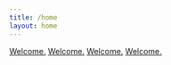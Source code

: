 ```yaml
---
title: /home
layout: home
---
```

[Welcome.](https://www.youtube.com/watch?v=RatbYqc0-jE)
[Welcome.](https://www.youtube.com/watch?v=Rx8pfheh6aI)
[Welcome.](https://www.youtube.com/watch?v=HRYyhdTHraU) 
[Welcome.](https://www.youtube.com/watch?v=GanHp3XCYgg) 

